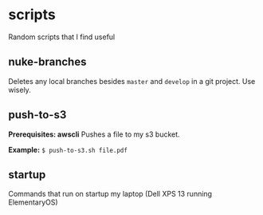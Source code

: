 # scripts

Random scripts that I find useful

## nuke-branches

Deletes any local branches besides `master` and `develop` in a git project. Use wisely.

## push-to-s3

**Prerequisites: awscli**
Pushes a file to my s3 bucket.

**Example:**
`$ push-to-s3.sh file.pdf`

## startup

Commands that run on startup my laptop (Dell XPS 13 running ElementaryOS)
